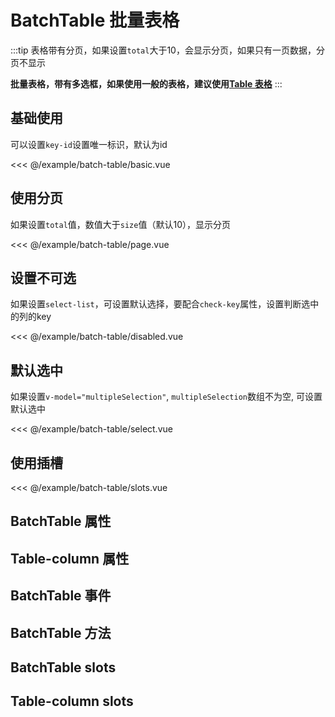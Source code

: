 # BatchTable 批量表格

:::tip
  表格带有分页，如果设置`total`大于10，会显示分页，如果只有一页数据，分页不显示

  **批量表格，带有多选框，如果使用一般的表格，建议使用[Table 表格](table.md)**
:::

## 基础使用

可以设置`key-id`设置唯一标识，默认为id

<demo md src="batch-table/basic">

<<< @/example/batch-table/basic.vue
</demo>

## 使用分页

如果设置`total`值，数值大于`size`值（默认10），显示分页

<demo md src="batch-table/page">

<<< @/example/batch-table/page.vue
</demo>

## 设置不可选

如果设置`select-list`，可设置默认选择，要配合`check-key`属性，设置判断选中的列的key

<demo md src="batch-table/disabled">

<<< @/example/batch-table/disabled.vue
</demo>

## 默认选中

如果设置`v-model="multipleSelection"`, `multipleSelection`数组不为空, 可设置默认选中

<demo md src="batch-table/select">

<<< @/example/batch-table/select.vue
</demo>

## 使用插槽

<demo md src="batch-table/slots">

<<< @/example/batch-table/slots.vue
</demo>

## BatchTable 属性

<v-table type="attrs" :data="[
  { attr :'table-column', dec: '表格列表', type: 'array', optional: '-', default: '[]' },
  { attr :'table-data', dec: '表格数据', type: 'array', optional: '-', default: '[]' },
  { attr :'modelValue / v-model', dec: '绑定的当前页数', type: 'number', optional: '-', default: 1 },
  { attr :'header-cell-style', dec: '表格头部样式', type: 'object', optional: '-', default: `{ background:'#f5f7fa', color:'#909399'}` },
  { attr :'total', dec: '数据的总条数', type: 'number', optional: '-', default: 9 },
  { attr :'size', dec: '每页显示的条数', type: 'number', optional: '-', default: 10 },
  { attr :'show-size', dec: '是否显示切换页码', type: 'boolean', optional: '-', default: false },
  { attr :'key-id', dec: '唯一标识', type: 'string', optional: '-', default: 'id' },
  { attr :'select-list', dec: '设置选中的数组', type: 'array', optional: '-', default: [] },
  { attr :'check-key', dec: '设置判断选中的列的key', type: 'string', optional: '-', default: 'isSelect' },
]" />

## Table-column  属性

<v-table type="attrs" :data="[
  { attr :'label', dec: '对应列的名字', type: 'string', optional: '-', default: '' },
  { attr :'prop', dec: '对应列的数据', type: 'string', optional: '-', default: '' },
  { attr :'width', dec: '对应列的宽度', type: 'string', optional: '-', default: '' },
  { attr :'minWidth', dec: '对应列的最小宽度', type: 'string', optional: '-', default: '' },
  { attr :'type', dec: '对应列的类型。 如果设置了selection则显示多选框, 如果设置了 expand 则显示为一个可展开的按钮', type: 'string', optional: 'selection / expand', default: '' },
  { attr :'sortable', dec: '对应列是否可以排序', type: 'boolean', optional: '-', default: 'false' },
  { attr :'show-overflow-tooltip', dec: '当内容过长被隐藏时显示 tooltip', type: 'boolean', optional: '-', default: 'true' },
  { attr :'fixed', dec: '列是否固定在左侧`left`或者右侧`right`, true 表示固定在左侧', type: 'string / boolean', optional: 'left / right /true', default: '' },
]" />

## BatchTable 事件

<v-table type="event" :data="[
  { event :'current-change', dec: '当用户切换分页的触发该事件', callback: 'currengPage' },
  { event :'sort-change', dec: '点击排序触发', callback: '{ prop, order, sortType, currentPage, column, sortColumn }' },
]" />

## BatchTable 方法

<v-table type="event" :data="[
  { event :'clear', dec: '清空选中的值', callback: '-' },
]" />

## BatchTable slots

<v-table type="slot" :data="[
  { name :'footer', dec: '表格底部插槽', child: '-' },
]" />

## Table-column slots

<v-table type="slot" :data="[
  { name :'default', dec: '默认插槽', child: '-' },
  { name :'custom', dec: '自定义内容插槽', child: '-' },
  { name :'header', dec: '自定义表头插槽', child: '-' },
]" />
